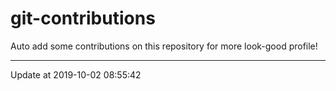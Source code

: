 # git-contributions

Auto add some contributions on this repository for more look-good profile!

---

Update at 2019-10-02 08:55:42
